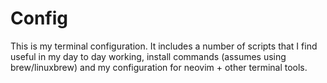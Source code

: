# Config

This is my terminal configuration. It includes a number of scripts that I find useful in my day to day working, install commands (assumes using brew/linuxbrew) and my configuration for neovim + other terminal tools.
